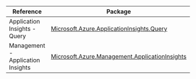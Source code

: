| Reference | Package | Source |
|---|---|---|
|Application Insights - Query|[Microsoft.Azure.ApplicationInsights.Query](https://www.nuget.org/packages/Microsoft.Azure.ApplicationInsights.Query)|[GitHub](https://github.com/Azure/azure-sdk-for-net/blob/main/)|
|Management - Application Insights|[Microsoft.Azure.Management.ApplicationInsights](https://www.nuget.org/packages/Microsoft.Azure.Management.ApplicationInsights)|[GitHub](https://github.com/Azure/azure-sdk-for-net/blob/main/)|
